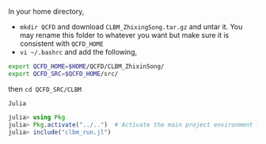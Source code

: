 In your home directory,
* `mkdir QCFD`
and download `CLBM_ZhixingSong.tar.gz` and untar it.
You may rename this folder to whatever you want but make sure it is consistent with `QCFD_HOME`
* `vi ~/.bashrc` and add the following,
```bash
export QCFD_HOME=$HOME/QCFD/CLBM_ZhixinSong/
export QCFD_SRC=$QCFD_HOME/src/
```
then
`cd QCFD_SRC/CLBM`

`Julia`

```julia
julia> using Pkg
julia> Pkg.activate("../..")  # Activate the main project environment from src/CLBM
julia> include("clbm_run.jl")       
```
